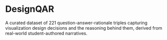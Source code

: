 # DesignQAR
A curated dataset of 221 question-answer-rationale triples capturing visualization design decisions and the reasoning behind them, derived from real-world student-authored narratives.

